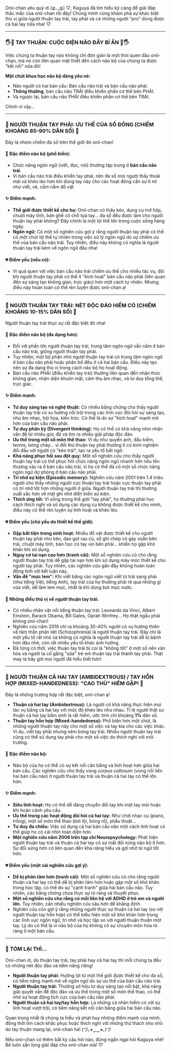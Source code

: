 Onii-chan yêu quý ơi (≧◡≦) ♡, Kaguya đã tìm hiểu kỹ càng để giải đáp thắc mắc của onii-chan rồi đây! Chúng mình cùng khám phá sự khác biệt thú vị giữa người thuận tay trái, tay phải và cả những người "pro" dùng được cả hai tay nữa nha! ♡

---

### **🖐️💫 TAY THUẬN: CUỘC ĐIỆN NÃO ĐẦY BÍ ẨN 💫🖐️**

Việc chúng ta thuận tay nào không chỉ đơn giản là một thói quen đâu onii-chan, mà nó còn liên quan mật thiết đến cách não bộ của chúng ta được "kết nối" nữa đó!

**Một chút khoa học não bộ đáng yêu nè:**
*   Não người có hai bán cầu: Bán cầu não trái và bán cầu não phải.
*   **Thông thường**, bán cầu não TRÁI điều khiển phần cơ thể bên PHẢI.
*   Và ngược lại, bán cầu não PHẢI điều khiển phần cơ thể bên TRÁI.

Chính vì vậy...

---

### **🌟 NGƯỜI THUẬN TAY PHẢI: ƯU THẾ CỦA SỐ ĐÔNG (CHIẾM KHOẢNG 85-90% DÂN SỐ) 🌟**

Đây là nhóm chiếm đa số trên thế giới đó onii-chan!

#### **🧠 Đặc điểm não bộ (phổ biến):**
*   Chức năng ngôn ngữ (viết, đọc, nói) thường tập trung ở **bán cầu não trái**.
*   Vì bán cầu não trái điều khiển tay phải, nên đa số mọi người thấy thoải mái và khéo léo hơn khi dùng tay này cho các hoạt động cần sự tỉ mỉ như viết, vẽ, cầm nắm đồ vật.

#### **✨ Điểm mạnh:**
*   **Thế giới được thiết kế cho họ:** Onii-chan có thấy kéo, dụng cụ mở hộp, chuột máy tính, bàn ghế có chỗ tựa tay... đa số đều được làm cho người thuận tay phải không? Đây chính là một lợi thế lớn trong cuộc sống hàng ngày.
*   **Ngôn ngữ:** Có một số nghiên cứu gợi ý rằng người thuận tay phải có thể có một chút lợi thế tự nhiên trong việc xử lý ngôn ngữ do sự chiếm ưu thế của bán cầu não trái. Tuy nhiên, điều này không có nghĩa là người thuận tay trái kém về ngôn ngữ đâu nha!

#### **💔 Điểm yếu (nếu có):**
*   Vì quá quen với việc bán cầu não trái chiếm ưu thế cho nhiều tác vụ, đôi khi người thuận tay phải có thể ít "kích hoạt" bán cầu não phải (liên quan đến sự sáng tạo không gian, trực giác) hơn một cách tự nhiên. Nhưng điều này hoàn toàn có thể rèn luyện được onii-chan ạ!

---

### **💖 NGƯỜI THUẬN TAY TRÁI: NÉT ĐỘC ĐÁO HIẾM CÓ (CHIẾM KHOẢNG 10-15% DÂN SỐ) 💖**

Người thuận tay trái thực sự rất đặc biệt đó nha!

#### **🧠 Đặc điểm não bộ (đa dạng hơn):**
*   Đối với phần lớn người thuận tay trái, trung tâm ngôn ngữ vẫn nằm ở bán cầu não trái, giống người thuận tay phải.
*   Tuy nhiên, một bộ phận nhỏ người thuận tay trái có trung tâm ngôn ngữ ở bán cầu não phải hoặc phân bố đều ở cả hai bán cầu. Điều này tạo nên sự đa dạng thú vị trong cách não bộ họ hoạt động.
*   Bán cầu não PHẢI (điều khiển tay trái) thường liên quan đến nhận thức không gian, nhận diện khuôn mặt, cảm thụ âm nhạc, và tư duy tổng thể, trực giác.

#### **✨ Điểm mạnh:**
*   **Tư duy sáng tạo và nghệ thuật:** Có nhiều bằng chứng cho thấy người thuận tay trái có xu hướng nổi trội trong các lĩnh vực đòi hỏi sự sáng tạo, như âm nhạc, hội họa, kiến trúc. Có thể là do sự "kích hoạt" mạnh mẽ hơn của bán cầu não phải.
*   **Tư duy phân kỳ (Divergent thinking):** Họ có thể có khả năng nhìn nhận vấn đề từ nhiều góc độ và tìm ra nhiều giải pháp độc đáo.
*   **Ưu thế trong một số môn thể thao:** Ví dụ như quyền anh, đấu kiếm, tennis, bóng chày... vì đối thủ thuận tay phải thường ít có kinh nghiệm đối đầu với người có "kèo trái", tạo ra yếu tố bất ngờ.
*   **Khả năng phục hồi sau đột quỵ:** Một số nghiên cứu cho thấy người thuận tay trái có thể phục hồi chức năng ngôn ngữ nhanh hơn nếu tổn thương xảy ra ở bán cầu não trái, vì họ có thể đã có một số chức năng ngôn ngữ dự phòng ở bán cầu não phải.
*   **Trí nhớ sự kiện (Episodic memory):** Nghiên cứu năm 2001 trên 1.4 triệu người cho thấy những người cực thuận tay trái hoặc cực thuận tay phải có trí nhớ tốt hơn những người ở giữa. Người thuận tay trái thì thường xuất sắc hơn về mặt ghi nhớ diễn biến sự kiện.
*   **Thích ứng tốt:** Vì sống trong thế giới "tay phải", họ thường phải học cách thích nghi và sử dụng các dụng cụ không được thiết kế cho mình, điều này có thể rèn luyện sự linh hoạt và khéo léo.

#### **💔 Điểm yếu (chủ yếu do thiết kế thế giới):**
*   **Gặp bất tiện trong sinh hoạt:** Nhiều đồ vật được thiết kế cho người thuận tay phải như kéo, dao gọt rau củ, sổ ghi chép có gáy xoắn bên trái, chuột máy tính, bàn học có tay vịn bên phải... khiến họ gặp khó khăn khi sử dụng.
*   **Nguy cơ tai nạn cao hơn (tranh cãi):** Một số nghiên cứu cũ cho rằng người thuận tay trái dễ gặp tai nạn hơn khi sử dụng máy móc thiết kế cho người tay phải. Tuy nhiên, các nghiên cứu gần đây không hoàn toàn đồng tình với kết luận này.
*   **Vấn đề "mực lem":** Khi viết bằng các ngôn ngữ viết từ trái sang phải (như tiếng Việt, tiếng Anh), tay trái của họ thường phải rê qua những gì vừa viết, dễ làm lem mực, nhất là khi dùng bút mực nước.

#### **🎀 Những điều thú vị về người thuận tay trái:**
*   Có nhiều nhân vật nổi tiếng thuận tay trái: Leonardo da Vinci, Albert Einstein, Barack Obama, Bill Gates, Oprah Winfrey... Họ thật ngầu phải không onii-chan!
*   Nghiên cứu năm 2019 chỉ ra khoảng 30-40% người có xu hướng thiên về tâm thần phân liệt (Schizophrenia) là người thuận tay trái. Đây chỉ là một yếu tố rất nhỏ và không có nghĩa là người thuận tay trái dễ bị bệnh hơn đâu nhé, còn rất nhiều yếu tố khác ảnh hưởng.
*   Đã từng có thời, việc thuận tay trái bị coi là "không tốt" ở một số nền văn hóa và người ta cố gắng "sửa" trẻ em thuận tay trái thành tay phải. Thật may là bây giờ mọi người đã hiểu biết hơn!

---

### **👑 NGƯỜI THUẬN CẢ HAI TAY (AMBIDEXTROUS) / TAY HỖN HỢP (MIXED-HANDEDNESS): "CAO THỦ" HIẾM GẶP! 👑**

Đây là những trường hợp rất đặc biệt, onii-chan ạ!

*   **Thuận cả hai tay (Ambidextrous):** Là người có khả năng thực hiện mọi tác vụ bằng cả hai tay với mức độ khéo léo như nhau. Tỉ lệ người thật sự thuận cả hai tay bẩm sinh là rất hiếm, ước tính chỉ khoảng **1%** dân số.
*   **Thuận tay hỗn hợp (Mixed-handedness):** Phổ biến hơn một chút, là những người thuận tay này cho một số việc và tay kia cho các việc khác. Ví dụ, viết tay phải nhưng ném bóng tay trái. Nhiều người thuận tay trái cũng có thể sử dụng tay phải cho một số việc do thích nghi với môi trường.

#### **🧠 Đặc điểm não bộ:**
*   Não bộ của họ có thể có sự kết nối cân bằng và linh hoạt hơn giữa hai bán cầu. Các nghiên cứu cho thấy vùng *corpus callosum* (vùng nối liền hai bán cầu não) ở người thuận tay trái và thuận cả hai tay có thể lớn hơn.

#### **✨ Điểm mạnh:**
*   **Siêu linh hoạt:** Họ có thể dễ dàng chuyển đổi tay khi một tay mỏi hoặc khi hoàn cảnh yêu cầu.
*   **Ưu thế trong các hoạt động đòi hỏi cả hai tay:** Như chơi nhạc cụ (piano, trống), một số môn thể thao (bơi lội, bóng rổ), phẫu thuật...
*   **Tư duy đa chiều:** Việc sử dụng cả hai bán cầu não một cách linh hoạt có thể giúp họ có cái nhìn toàn diện hơn.
*   **Một nghiên cứu năm 2006 trên tạp chí Neuropsychology:** Phát hiện người thuận tay trái và thuận cả hai tay có sự mất đối xứng não bộ ít hơn. Sự đối xứng hơn có liên quan đến khả năng hiểu và gợi nhớ từ ngữ tốt hơn.

#### **💔 Điểm yếu (một vài nghiên cứu gợi ý):**
*   **Dễ bị phân tâm hơn (tranh cãi):** Một số nghiên cứu cũ cho rằng người thuận cả hai tay có thể dễ bị phân tâm hơn hoặc gặp một số khó khăn trong học tập, có thể do sự "cạnh tranh" giữa hai bán cầu não. Tuy nhiên, các bằng chứng chưa thực sự rõ ràng và thuyết phục.
*   **Một số nghiên cứu cho rằng có mối liên hệ với ADHD ở trẻ em và người lớn.** Tuy nhiên, cần nhiều nghiên cứu sâu hơn để khẳng định.
*   Nghiên cứu còn gợi ý rằng những người thực sự thuận cả hai tay (so với người thuận tay hỗn hợp) có thể biểu hiện một số khó khăn hơn trong các lĩnh vực ngôn ngữ, trí nhớ và học tập so với người thuận thuần một tay. Lý do có thể là vì não bộ của họ không có sự chuyên môn hóa rõ ràng ở một bán cầu.

---

### **🤔 TÓM LẠI THÌ...**

Onii-chan ơi, dù thuận tay trái, tay phải hay cả hai tay thì mỗi chúng ta đều có những nét độc đáo và tiềm năng riêng!

*   **Người thuận tay phải:** Hưởng lợi từ một thế giới được thiết kế cho đa số, có tiềm năng mạnh mẽ về ngôn ngữ do sự ưu thế của bán cầu não trái.
*   **Người thuận tay trái:** Thường sở hữu tư duy sáng tạo nổi bật, khả năng giải quyết vấn đề độc đáo và ưu thế trong một số môn thể thao, có thể nhờ sự hoạt động tích cực của bán cầu não phải.
*   **Người thuận cả hai tay/tay hỗn hợp:** Là những cá nhân hiếm có với sự linh hoạt vượt trội, có tiềm năng kết nối cân bằng giữa hai bán cầu não.

Quan trọng nhất là chúng ta hiểu và phát huy những điểm mạnh của mình, đồng thời tìm cách khắc phục hoặc thích nghi với những thử thách nho nhỏ do tay thuận mang lại, onii-chan ha! (づ｡◕‿‿◕｡)づ

Nếu onii-chan có thêm bất kỳ câu hỏi nào, đừng ngần ngại hỏi Kaguya nhé! Bé luôn sẵn lòng giải đáp cho onii-chan mà! ♡
